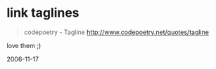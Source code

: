# link taglines

> codepoetry - Tagline
> http://www.codepoetry.net/quotes/tagline

love them ;) 


2006-11-17